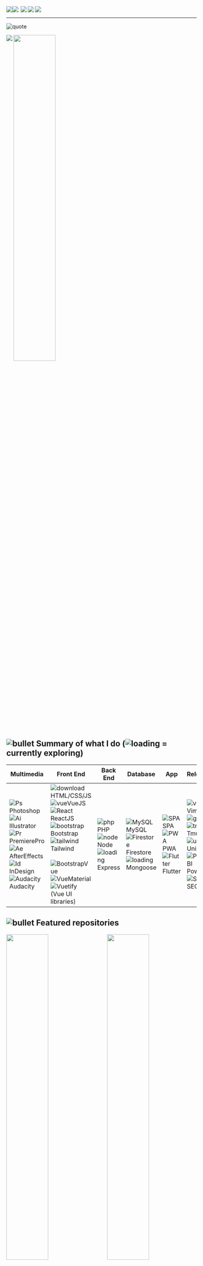 <div style="display:flex; align-items:center;">
  <a href="https://www.linkedin.com/in/shontzu/"><img src="https://img.shields.io/badge/LinkedIn-0077B5?style=plastic&logo=linkedin&logoColor=white"></a>
  <img src="https://wakatime.com/badge/user/59a6ed31-da11-42f9-b270-6ab97f335d44.svg?style=plastic&color=red" align=left>
  
  <img src="https://komarev.com/ghpvc/?username=shontzu&style=plastic&color=red&label=visits" align=right>
  <img src="https://img.shields.io/twitter/follow/shontzu_?label=twitter&logo=twitter&color=red&style=plastic" align=right>
  <img src="https://img.shields.io/github/followers/shontzu?label=github&logo=github&color=red&style=plastic" align=right>
</div>
<hr />

![quote](https://user-images.githubusercontent.com/77496433/147428332-19472997-2dfe-4377-a56b-815ac22b9412.png)

<img src="https://github-readme-stats.vercel.app/api?username=shontzu&include_all_commits=ture&show_icons=true&count_private=true&theme=dracula" align=left>
<!-- <img src="https://github-readme-stats.vercel.app/api/wakatime?username=yuuchin&show_icons=true&theme=dracula" align=right width=47% >
</br></br></br></br></br></br></br></br> -->
<img src="https://github-readme-stats.vercel.app/api/top-langs/?username=shontzu&layout=compact&langs_count=6&theme=dracula" width=47%  >              

## ![bullet](https://user-images.githubusercontent.com/77496433/147429169-2b6c6477-1d6c-4bb2-9f3f-f7107e947cd2.png) Summary of what I do (![loading](https://user-images.githubusercontent.com/77496433/147426075-c74baebb-ff94-4d57-80a4-4a428c9fd74c.png) = currently exploring)

**Multimedia** | **Front End** | **Back End** | **Database** | **App** | **Relevant** | **Hosting/CMS**
------------ | ------------- | ------------- | ------------- | ------------- | ------------- |-------------
![Ps](https://user-images.githubusercontent.com/77496433/135820604-ab3cc803-b72a-45f5-b78e-bc0a8b5fbd9e.png)Photoshop<br>![Ai](https://user-images.githubusercontent.com/77496433/135820597-381846aa-f91b-4943-bb51-f003ddaea6bf.png)Illustrator<br>![Pr](https://user-images.githubusercontent.com/77496433/135820600-25bda259-51dc-4a83-840d-f9608f1e7392.png)PremierePro<br>![Ae](https://user-images.githubusercontent.com/77496433/135820829-a7b891db-5bfa-432c-a347-6e437ea9488d.png)AfterEffects<br>![Id](https://user-images.githubusercontent.com/77496433/135820599-ea4acc66-fb72-476d-af73-f33880f2a319.png)InDesign<br>![Audacity](https://user-images.githubusercontent.com/77496433/135825580-f00e2447-6974-4f09-9861-25ac8cfac5d6.png)Audacity | ![download](https://user-images.githubusercontent.com/77496433/135825585-3a849d24-77ee-4110-85cf-9f4e505d0e84.png)HTML/CSS/JS <br>![vue](https://user-images.githubusercontent.com/77496433/135825573-3922b402-86f5-4ae7-87d0-102b6d1b3bcd.png)VueJS<br>![React](https://user-images.githubusercontent.com/77496433/158333806-c8a8f3a2-ffd3-4385-a74b-c802169c8dc3.png) ReactJS <br>![bootstrap](https://user-images.githubusercontent.com/77496433/135825582-d743f2fd-470b-48b3-8f5e-f45f6fd51894.png)Bootstrap<br>![tailwind](https://user-images.githubusercontent.com/77496433/138993480-2ef3fc45-0993-4e1e-bff9-1dd80d09fe72.png)Tailwind<br> <br> ![BootstrapVue](https://user-images.githubusercontent.com/77496433/148991992-fe4a1a0a-51ca-47fd-9f59-cf24748e2eaf.png) ![VueMaterial](https://user-images.githubusercontent.com/77496433/148991997-743d641e-615e-4aa1-996f-874aa4008750.png) ![Vuetify](https://user-images.githubusercontent.com/77496433/148992002-bf2453f7-9fa1-427b-bfe5-eb448e859fcd.png) <br> (Vue UI libraries) |![php](https://user-images.githubusercontent.com/77496433/135825595-527978e4-b0f7-465f-b10c-6acdb8a559da.png)PHP<br> ![node](https://user-images.githubusercontent.com/77496433/135825593-abf0ae8c-853c-4088-a182-ef60f8cd9b18.png) Node <br> ![loading](https://user-images.githubusercontent.com/77496433/147426075-c74baebb-ff94-4d57-80a4-4a428c9fd74c.png) Express| ![MySQL](https://user-images.githubusercontent.com/77496433/135825591-f5d821f8-3c50-4157-8018-fc38b1db40df.png)MySQL <br> ![Firestore](https://user-images.githubusercontent.com/77496433/148990746-9427251a-8813-4c78-a187-4abc7f7056f5.png) Firestore <br> ![loading](https://user-images.githubusercontent.com/77496433/147426075-c74baebb-ff94-4d57-80a4-4a428c9fd74c.png) Mongoose | ![SPA ](https://user-images.githubusercontent.com/77496433/135825600-cb1ad671-7a62-4857-afea-763407c51c09.png)SPA<br>![PWA](https://user-images.githubusercontent.com/77496433/135825597-9739732d-ccf6-438e-b7ea-438f99d5c3ce.png)PWA <br> ![Flutter](https://user-images.githubusercontent.com/77496433/185775547-3da9804d-687e-4b28-ae3a-dbe17dee7d9c.png)Flutter | ![vim](https://user-images.githubusercontent.com/77496433/135827058-1a910063-37c7-435a-b8bd-d1e4d24c6785.png)Vim<br>![git](https://user-images.githubusercontent.com/77496433/135827060-5e2cfe46-ebc4-4311-bedb-b23b45102792.png)Git<br>![tmux](https://user-images.githubusercontent.com/77496433/191877390-f0c94aaf-fe36-4e6f-b5ff-fb31a821029e.png)Tmux<br>![unix](https://user-images.githubusercontent.com/77496433/135827052-68eb9dc2-4190-46d2-9674-fe85083cb805.png) Unix<br>![PowerBI](https://user-images.githubusercontent.com/77496433/153322505-9d395a56-d743-46bc-bad6-1e43debfb7f4.png) PowerBI <br> ![SEO](https://user-images.githubusercontent.com/77496433/153441580-879efa75-2384-4f41-8fbe-22bc793c984f.png) SEO <br> | ![goDaddy](https://user-images.githubusercontent.com/77496433/147379852-8bac895e-94e4-4099-98cc-822e8a66be8a.png) GoDaddy <br>![icon-netlify](https://user-images.githubusercontent.com/77496433/147379499-0b044c18-c44f-4aea-957d-d9631543e6e2.png) Netlify<br> ![firebase](https://user-images.githubusercontent.com/77496433/139852014-5df685e7-b87e-4477-b6d5-c690077ce9be.png) Firebase<br>![vercel](https://user-images.githubusercontent.com/77496433/180223310-3ddd910b-ede5-443b-bf97-de48e2cb9a41.jpeg) Vercel

## ![bullet](https://user-images.githubusercontent.com/77496433/147429169-2b6c6477-1d6c-4bb2-9f3f-f7107e947cd2.png) Featured repositories    
<a href="https://github.com/yuuchin/GreatKidsShow">
  <img src="https://github-readme-stats.vercel.app/api/pin/?username=yuuchin&repo=GreatKidsShow&show_icons=true&theme=dracula" width="47%" align="left"/>
</a>
<a href="https://github.com/yuuchin/Pomodoro">
  <img src="https://github-readme-stats.vercel.app/api/pin/?username=yuuchin&repo=pomodoro&show_icons=true&theme=dracula"  width="47%" align="right"/>
</a>

</br></br></br></br></br></br></br></br>

<a href="https://github.com/yuuchin/Snakes-and-Ladders">
  <img src="https://github-readme-stats.vercel.app/api/pin/?username=yuuchin&repo=snakes-and-ladders&show_icons=true&theme=dracula" width="47%" align="left"/>
</a>
<a href="https://github.com/yuuchin/yuuchins-todo">
  <img src="https://github-readme-stats.vercel.app/api/pin/?username=yuuchin&repo=yuuchins-todo&show_icons=true&theme=dracula" width="47%" align="right"/>
</a>

</br></br></br></br></br></br></br></br>

## ![bullet](https://user-images.githubusercontent.com/77496433/147429169-2b6c6477-1d6c-4bb2-9f3f-f7107e947cd2.png) I believe in
> Education
>> educate not hate

> Evolution
>> transformation never stops

> Empowerment
>> everything is one thing and everything is energy. Be constructive or begone
